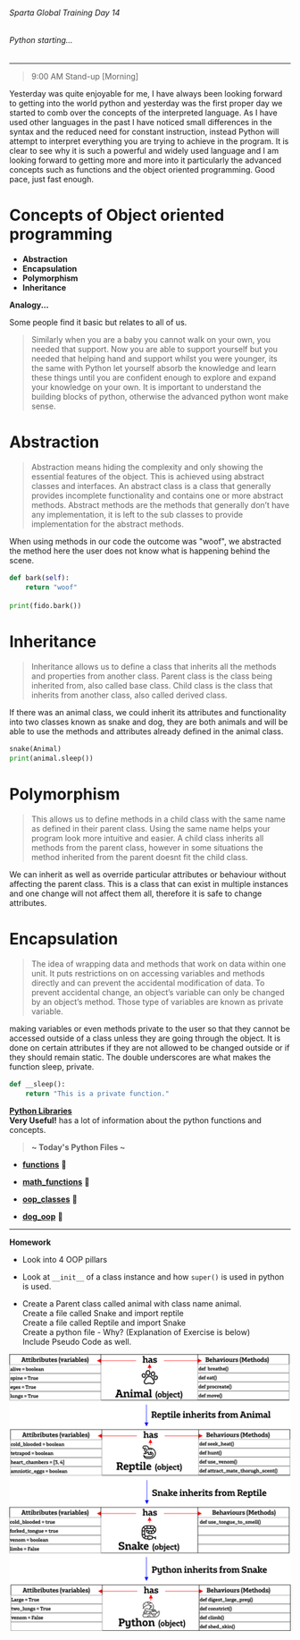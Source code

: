 ###### Sparta Global Training Day 14
###### Python starting...
___

> 9:00 AM Stand-up [Morning]

Yesterday was quite enjoyable for me, I have always been looking forward to getting into the world 
python and yesterday was the first proper day we started to comb over the concepts of the interpreted language.
As I have used other languages in the past I have noticed small differences in the syntax and the reduced need for constant 
instruction, instead Python will attempt to interpret everything you are trying to achieve in the program. It is clear to see 
why it is such a powerful and widely used language and I am looking forward to getting more and more into it 
particularly the advanced concepts such as functions and the object oriented programming. Good pace, just fast enough.

# Concepts of Object oriented programming
* **Abstraction**
* **Encapsulation** 
* **Polymorphism** 
* **Inheritance** 

**Analogy...**

Some people find it basic but relates to all of us.

>Similarly when you are a baby you cannot walk on your own, you needed that support. 
Now you are able to support yourself but you needed that helping hand and support whilst you 
were younger, its the same with Python let yourself absorb the knowledge and learn these things 
until you are confident enough to explore and expand your knowledge on your own. It is 
important to understand the building blocks of python, otherwise the advanced python wont make sense.

# Abstraction

> Abstraction means hiding the complexity and only showing the essential features of the object.
This is achieved using abstract classes and interfaces. An abstract class is a class that generally
provides incomplete functionality and contains one or more abstract methods. Abstract methods are the methods
that generally don’t have any implementation, it is left to the sub classes to provide implementation for the
abstract methods.

When using methods in our code the outcome was "woof", we abstracted the method here the user does not know
what is happening behind the scene.
```python
def bark(self):
    return "woof"

print(fido.bark())
```

# Inheritance

>Inheritance allows us to define a class that inherits all the methods and properties from another class.
Parent class is the class being inherited from, also called base class.
 Child class is the class that inherits from another class, also called derived class.

If there was an animal class, we could inherit its attributes and functionality into two 
classes known as snake and dog, they are both animals and will be able to use the methods
and attributes already defined in the animal class.

```python 
snake(Animal)
print(animal.sleep())
```

# Polymorphism

> This allows us to define methods in a child class with the same name as defined in their parent class.
Using the same name helps your program look more intuitive and easier.
A child class inherits all methods from the parent class, however in some situations
the method inherited from the parent doesnt fit the child class.

We can inherit as well as override particular attributes or behaviour without affecting the parent class. 
This is a class that can exist in multiple instances and one change will not affect them all, therefore it is
safe to change attributes.

# Encapsulation 

>The idea of wrapping data and methods that work on data within one unit. It puts restrictions on
on accessing variables and methods directly and can prevent the accidental modification of data.
To prevent accidental change, an object’s variable can only be changed by an object’s method.
Those type of variables are known as private variable.

making variables or even methods private to the user so that they cannot be accessed outside of a class unless
they are going through the object. It is done on certain attributes if they are not allowed to be changed outside or 
if they should remain static. The double underscores are what makes the function sleep, private.

```python
def __sleep():
    return "This is a private function."
```

[**Python Libraries**](https://docs.python.org/3/library/) <br> **Very Useful!** has a lot of information about the python functions and concepts.

> **~ Today's Python Files ~** <br>
* [**functions**](../../Python-Files/Revision-Files/function.py) :page_with_curl:

* [**math_functions**](../../Python-Files/Revision-Files/math_functions.py) :page_with_curl:
* [**oop_classes**](../../Python-Files/Revision-Files/OOP-FIles/oop_classes.py) :page_with_curl:
* [**dog_oop**](../../Python-Files/Revision-Files/OOP-FIles/oop_dog.py) :page_with_curl:
___
**Homework**

* Look into 4 OOP pillars
* Look at `__init__` of a class instance and how `super()` is used in python is used.

* Create a Parent class called animal with class name animal. <br>
  Create a file called Snake and import reptile <br>
  Create a file called Reptile and import Snake <br>
  Create a python file - Why? (Explanation of Exercise is below) <br>
  Include Pseudo Code as well.
  
![alt text](../../Images/OOP_python_animal_inheritance_diagram.png)